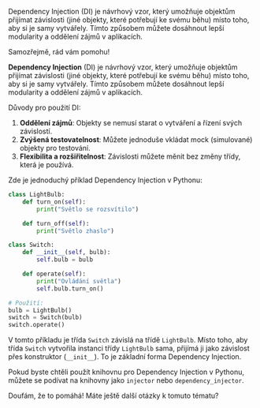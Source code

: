 Dependency Injection (DI) je návrhový vzor, který umožňuje objektům přijímat závislosti (jiné objekty, které potřebují ke svému běhu) 
místo toho, aby si je samy vytvářely. Tímto způsobem můžete dosáhnout lepší modularity a oddělení zájmů v aplikacích.

Samozřejmě, rád vám pomohu!

**Dependency Injection** (DI) je návrhový vzor, který umožňuje objektům přijímat závislosti (jiné objekty, které potřebují ke svému běhu) místo toho, aby si je samy vytvářely. Tímto způsobem můžete dosáhnout lepší modularity a oddělení zájmů v aplikacích.

Důvody pro použití DI:

1. **Oddělení zájmů**: Objekty se nemusí starat o vytváření a řízení svých závislostí.
2. **Zvýšená testovatelnost**: Můžete jednoduše vkládat mock (simulované) objekty pro testování.
3. **Flexibilita a rozšiřitelnost**: Závislosti můžete měnit bez změny třídy, která je používá.

Zde je jednoduchý příklad Dependency Injection v Pythonu:

```python
class LightBulb:
    def turn_on(self):
        print("Světlo se rozsvítilo")

    def turn_off(self):
        print("Světlo zhaslo")

class Switch:
    def __init__(self, bulb):
        self.bulb = bulb

    def operate(self):
        print("Ovládání světla")
        self.bulb.turn_on()

# Použití:
bulb = LightBulb()
switch = Switch(bulb)
switch.operate()
```

V tomto příkladu je třída `Switch` závislá na třídě `LightBulb`. Místo toho, aby třída `Switch` vytvořila instanci třídy `LightBulb` sama, přijímá ji jako závislost přes konstruktor (`__init__`). To je základní forma Dependency Injection.

Pokud byste chtěli použít knihovnu pro Dependency Injection v Pythonu, můžete se podívat na knihovny jako `injector` nebo `dependency_injector`.

Doufám, že to pomáhá! Máte ještě další otázky k tomuto tématu?
